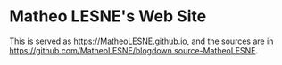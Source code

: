 # Matheo LESNE's Web Site

This is served as https://MatheoLESNE.github.io, and the sources are in https://github.com/MatheoLESNE/blogdown.source-MatheoLESNE.
